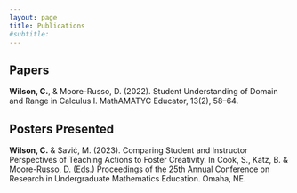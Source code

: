 ```yaml
---
layout: page
title: Publications
#subtitle: 
---
```


## Papers

<b>Wilson, C.</b>, &amp; Moore-Russo, D. (2022). Student Understanding of Domain and Range in Calculus I. MathAMATYC Educator, 13(2), 58–64. 

## Posters Presented

<b>Wilson, C.</b> &amp; Savi&#0263;, M. (2023). Comparing Student and Instructor Perspectives of Teaching Actions to Foster Creativity. In Cook, S., Katz, B. &amp; Moore-Russo, D. (Eds.) Proceedings of the 25th Annual Conference on Research in Undergraduate Mathematics Education. Omaha, NE.